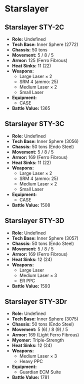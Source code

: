 # Starslayer
## Starslayer STY-2C
- **Role:** Undefined
- **Tech Base:** Inner Sphere (2772)
- **Chassis:** 50 tons
- **Movement:** 5 / 8 / 5
- **Armor:** 125 (Ferro Fibrous)
- **Heat Sinks:** 11 (22)
- **Weapons:**
  - Large Laser × 2
  - SRM 4 (ammo: 25)
  - Medium Laser × 2
  - Small Laser
- **Equipment:**
  - CASE
- **Battle Value:** 1365

## Starslayer STY-3C
- **Role:** Undefined
- **Tech Base:** Inner Sphere (3056)
- **Chassis:** 50 tons (Endo Steel)
- **Movement:** 5 / 8 / 5
- **Armor:** 169 (Ferro Fibrous)
- **Heat Sinks:** 11 (22)
- **Weapons:**
  - Large Laser × 2
  - SRM 4 (ammo: 25)
  - Medium Laser × 2
  - Small Laser
- **Equipment:**
  - CASE
- **Battle Value:** 1508

## Starslayer STY-3D
- **Role:** Undefined
- **Tech Base:** Inner Sphere (3057)
- **Chassis:** 50 tons (Endo Steel)
- **Movement:** 5 / 8 / 5
- **Armor:** 169 (Ferro Fibrous)
- **Heat Sinks:** 12 (24)
- **Weapons:**
  - Large Laser
  - Medium Laser × 3
  - ER PPC
- **Battle Value:** 1593

## Starslayer STY-3Dr
- **Role:** Undefined
- **Tech Base:** Inner Sphere (3075)
- **Chassis:** 50 tons (Endo Steel)
- **Movement:** 5 (6) / 8 (9) / 5
- **Armor:** 169 (Light Ferro Fibrous)
- **Myomer:** Triple-Strength
- **Heat Sinks:** 12 (24)
- **Weapons:**
  - Medium Laser × 3
  - Heavy PPC
- **Equipment:**
  - Guardian ECM Suite
- **Battle Value:** 1781

